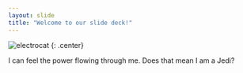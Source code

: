 ```yaml
---
layout: slide
title: "Welcome to our slide deck!"
---
```


![electrocat](https://octodex.github.com/images/electrocat.png)
{: .center}

I can feel the power flowing through me. Does that mean I am a Jedi?
